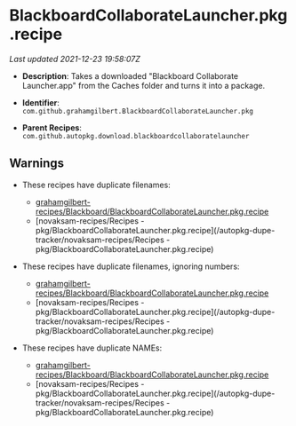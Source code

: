 # BlackboardCollaborateLauncher.pkg.recipe

_Last updated 2021-12-23 19:58:07Z_

- **Description**: Takes a downloaded "Blackboard Collaborate Launcher.app" from the Caches folder and turns it into a package.

- **Identifier**: `com.github.grahamgilbert.BlackboardCollaborateLauncher.pkg`

- **Parent Recipes**: `com.github.autopkg.download.blackboardcollaboratelauncher`

## Warnings

- These recipes have duplicate filenames:
    - [grahamgilbert-recipes/Blackboard/BlackboardCollaborateLauncher.pkg.recipe](/autopkg-dupe-tracker/grahamgilbert-recipes/Blackboard/BlackboardCollaborateLauncher.pkg.recipe)
    - [novaksam-recipes/Recipes - pkg/BlackboardCollaborateLauncher.pkg.recipe](/autopkg-dupe-tracker/novaksam-recipes/Recipes - pkg/BlackboardCollaborateLauncher.pkg.recipe)

- These recipes have duplicate filenames, ignoring numbers:
    - [grahamgilbert-recipes/Blackboard/BlackboardCollaborateLauncher.pkg.recipe](/autopkg-dupe-tracker/grahamgilbert-recipes/Blackboard/BlackboardCollaborateLauncher.pkg.recipe)
    - [novaksam-recipes/Recipes - pkg/BlackboardCollaborateLauncher.pkg.recipe](/autopkg-dupe-tracker/novaksam-recipes/Recipes - pkg/BlackboardCollaborateLauncher.pkg.recipe)

- These recipes have duplicate NAMEs:
    - [grahamgilbert-recipes/Blackboard/BlackboardCollaborateLauncher.pkg.recipe](/autopkg-dupe-tracker/grahamgilbert-recipes/Blackboard/BlackboardCollaborateLauncher.pkg.recipe)
    - [novaksam-recipes/Recipes - pkg/BlackboardCollaborateLauncher.pkg.recipe](/autopkg-dupe-tracker/novaksam-recipes/Recipes - pkg/BlackboardCollaborateLauncher.pkg.recipe)